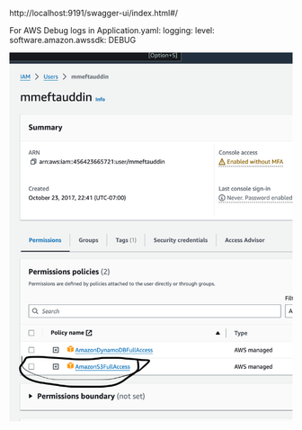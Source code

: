http://localhost:9191/swagger-ui/index.html#/

For AWS Debug logs in Application.yaml: 
logging:
level:
software.amazon.awssdk: DEBUG

![img.png](img.png)